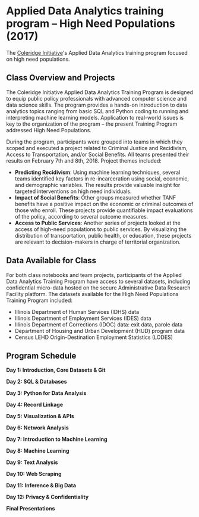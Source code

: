 # Applied Data Analytics training program – High Need Populations (2017)

The [Coleridge Initiative](coleridgeinitiative.org)'s Applied Data Analytics training program focused on high need populations.

## Class Overview and Projects

The Coleridge Initiative Applied Data Analytics Training Program is designed to equip public policy professionals with advanced computer science and data science skills. The program provides a hands-on introduction to data analytics topics ranging from basic SQL and Python coding to running and interpreting machine learning models. Application to real-world issues is key to the organization of the program – the present Training Program addressed High Need Populations.

During the program, participants were grouped into teams in which they scoped and executed a project related to Criminal Justice and Recidivism, Access to Transportation, and/or Social Benefits. All teams presented their results on February 7th and 8th, 2018. Project themes included:
- **Predicting Recidivism**: Using machine learning techniques, several teams identified key factors in re-incarceration using social, economic, and demographic variables. The results provide valuable insight for targeted interventions on high need individuals.
- **Impact of Social Benefits**: Other groups measured whether TANF benefits have a positive impact on the economic or criminal outcomes of those who enroll. These projects provide quantifiable impact evaluations of the policy, according to several outcome measures.
- **Access to Public Services**: Another series of projects looked at the access of high-need populations to public services. By visualizing the distribution of transportation, public health, or education, these projects are relevant to decision-makers in charge of territorial organization.

## Data Available for Class

For both class notebooks and team projects, participants of the Applied Data Analytics Training Program have access to several datasets, including confidential micro-data hosted on the secure Administrative Data Research Facility platform. The datasets available for the High Need Populations Training Program included:
- Illinois Department of Human Services (IDHS) data
- Illinois Department of Employment Services (IDES) data
- Illinois Department of Corrections (IDOC) data: exit data, parole data
- Department of Housing and Urban Development (HUD) program data
- Census LEHD Origin-Destination Employment Statistics (LODES)

## Program Schedule

__Day 1: Introduction, Core Datasets & Git__

__Day 2: SQL & Databases__

__Day 3: Python for Data Analysis__

__Day 4: Record Linkage__

__Day 5: Visualization & APIs__

__Day 6: Network Analysis__

__Day 7: Introduction to Machine Learning__

__Day 8: Machine Learning__

__Day 9: Text Analysis__

__Day 10: Web Scraping__

__Day 11: Inference & Big Data__

__Day 12: Privacy & Confidentiality__

__Final Presentations__
